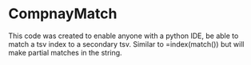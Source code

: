 # CompnayMatch

This code was created to enable anyone with a python IDE, be able to match a tsv index to a secondary tsv. Similar to =index(match()) but will make partial matches in the string.
